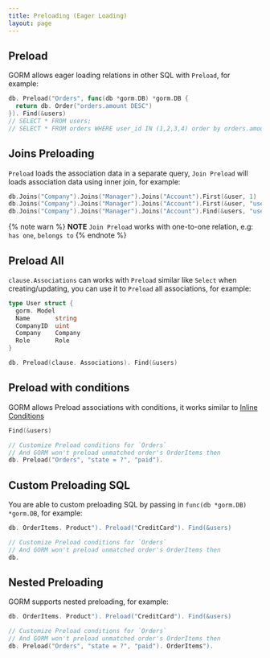 ```yaml
---
title: Preloading (Eager Loading)
layout: page
---
```


## Preload

GORM allows eager loading relations in other SQL with `Preload`, for example:

```go
db. Preload("Orders", func(db *gorm.DB) *gorm.DB {
  return db. Order("orders.amount DESC")
}). Find(&users)
// SELECT * FROM users;
// SELECT * FROM orders WHERE user_id IN (1,2,3,4) order by orders.amount DESC;
```

## Joins Preloading

`Preload` loads the association data in a separate query, `Join Preload` will loads association data using inner join, for example:

```go
db.Joins("Company").Joins("Manager").Joins("Account").First(&user, 1)
db.Joins("Company").Joins("Manager").Joins("Account").First(&user, "users.name = ?", "jinzhu")
db.Joins("Company").Joins("Manager").Joins("Account").Find(&users, "users.id IN ?", []int{1,2,3,4,5})
```

{% note warn %}
**NOTE** `Join Preload` works with one-to-one relation, e.g: `has one`, `belongs to`
{% endnote %}

## Preload All

`clause.Associations` can works with `Preload` similar like `Select` when creating/updating, you can use it to `Preload` all associations, for example:

```go
type User struct {
  gorm. Model
  Name       string
  CompanyID  uint
  Company    Company
  Role       Role
}

db. Preload(clause. Associations). Find(&users)
```

## Preload with conditions

GORM allows Preload associations with conditions, it works similar to [Inline Conditions](query.html#inline_conditions)

```go
Find(&users)

// Customize Preload conditions for `Orders`
// And GORM won't preload unmatched order's OrderItems then
db. Preload("Orders", "state = ?", "paid").
```

## Custom Preloading SQL

You are able to custom preloading SQL by passing in `func(db *gorm.DB) *gorm.DB`, for example:

```go
db. OrderItems. Product"). Preload("CreditCard"). Find(&users)

// Customize Preload conditions for `Orders`
// And GORM won't preload unmatched order's OrderItems then
db.
```

## Nested Preloading

GORM supports nested preloading, for example:

```go
db. OrderItems. Product"). Preload("CreditCard"). Find(&users)

// Customize Preload conditions for `Orders`
// And GORM won't preload unmatched order's OrderItems then
db. Preload("Orders", "state = ?", "paid"). OrderItems").
```
